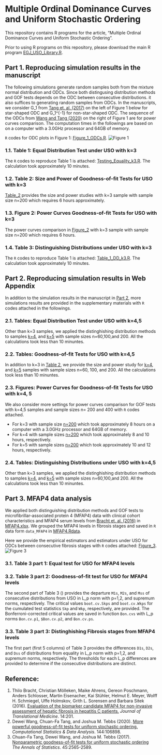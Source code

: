 # Multiple Ordinal Dominance Curves and Uniform Stochastic Ordering

This repository contains R programs for the article, “Multiple Ordinal Dominance Curves and Uniform Stochastic Ordering”. 
<!-- This article has been submitted for publication. -->

Prior to using R programs on this repository, please download the main R program [EGJ_USO_Library.R](https://raw.githubusercontent.com/cftang9/MSUSO/master/EGJ_USO_Library.r). 

## Part 1. Reproducing simulation results in the manuscript

The following simulations generate random samples both from the mixture normal distribution and ODCs. Since both distingusing distribution methods and GOF tests depends on the ODC between consecutive distributions. it also suffices to generating random samples from ODCs. In the manuscripts, we consider G_1 from [Tang et. al. (2017)](../master/README.md#reference) on the left of Figure 1 below for star-shaped ODC and G_1^{-1} for non-star-shaped ODC.
The sequence of the ODCs from [Wang and Tang (2020)](../master/README.md#reference) on the right of Figure 1 are for power curves comparison.
The computation times in the followings are based on on a computer with a 3.0GHz processor and 64GB of memory. 

```R``` codes for ODC plots in Figure 1: [Figure_1_ODCs.R](../master/Figure_1_ODC_Plot.R).
![Figure 1](../master/Figure_1_ODC_Plot.png)

### 1.1. Table 1: Equal Distribution Test under USO with k=3

The ```R``` codes to reproduce Table 1 is attached: [Testing_Equality_k3.R](https://github.com/cftang9/MSUSO/blob/master/Testing_Equality_k3.R). The calculation took approximately 10 minutes. 

<!--1.1 Table 1 in Section 3 of the manuscript 
To reproduce Table 1, which involves four classic copulas: Clayton, Frank, Gumbel, and Gaussian, please run this R program:
[Clayton_Frank_Gumbel_and_Gaussian_n=100.R](https://raw.githubusercontent.com/cftang9/PQD/master/Restricted_t_FGM_and_CA_n%3D100.R).
But be aware of that, because the number of replications is 10,000, this program might take a long time to finish. As stated in our manuscript, our calculation of Table 1 took approximately 73 minutes on a computer with a 3.1GHz processor and 16GB of memory. 
-->

### 1.2. Table 2: Size and Power of Goodness-of-fit Tests for USO with k=3
[Table_2](https://github.com/cftang9/MSUSO/blob/master/Table_2_GOF_k3.R) provides the size and power studies with k=3 sample with sample size n=200 which requires 6 hours approximately. 

### 1.3. Figure 2: Power Curves Goodness-of-fit Tests for USO with k=3
The power curves comparison in [Figure_2](https://github.com/cftang9/MSUSO/blob/master/Figure_2_GOF_PowerCurves_k3_200.R)
with k=3 sample with sample size n=200 which requires 6 hours. 

### 1.4. Table 3: Distinguishing Distributions under USO with k=3

The ```R``` codes to reproduce Table 1 is attached: [Table_1_DD_k3.R](https://github.com/cftang9/MSUSO/blob/master/Table_1_DD_k3.R). The calculation took approximately 10 minutes. 


## Part 2. Reproducing simulation results in Web Appendix
In addition to the simulation results in the manuscript in [Part 2](../master/README.md#part-2-reproducing-simulation-results), more simulations results are provided in the supplementary materials with ```R``` codes attached in the followings. 

### 2.1. Tables: Equal Distribution Test under USO with k=4,5
Other than k=3 samples, we applied the distinghishing distribution methods to samples
[k=4](https://github.com/cftang9/MSUSO/blob/master/Supp_Table_DD_k4.R),
and [k=5](https://github.com/cftang9/MSUSO/blob/master/Supp_Table_DD_k5.R)
with sample sizes n=60,100,and 200. All the calculations took less than 10 minuntes. 

### 2.2. Tables: Goodness-of-fit Tests for USO with k=4,5
In addition to k=3 in [Table 2](../master/README.md#22-table-2-size-and-power-of-goodness-of-fit-tests-for-uso-with-k3), 
we provide the size and power study for 
[k=4](https://github.com/cftang9/MSUSO/blob/master/Supp_Table_GOF_k4.R),
and [k=5](https://github.com/cftang9/MSUSO/blob/master/Supp_Table_GOF_k5.R)
samples with sample sizes n=60, 100, and 200. All the calculations took less than 10 minuntes. 

### 2.3. Figures: Power Curves for Goodness-of-fit Tests for USO with k=4, 5
We also consider more settings for power curves comparison for GOF tests with k=4,5 samples and sample sizes n= 200 and 400 with ```R``` codes attached.
* For k=3 with sample size [n=200](https://github.com/cftang9/MSUSO/blob/master/Supp_Figure_GOF_PowerCurves_k3_400.R) which took approximately 8 hours on a computer with a 3.0GHz processor and 64GB of memory. 
* For k=4 with sample sizes [n=200](https://github.com/cftang9/MSUSO/blob/master/Supp_Figure_GOF_PowerCurves_k4_200.R) which took approximately 8 and 10 hours, respectively. 
* For k=5 with sample sizes [n=200](https://github.com/cftang9/MSUSO/blob/master/Supp_Figure_GOF_PowerCurves_k5_200.R) which took approximately 10 and 12 hours, respectively. 

### 2.4. Tables: Distinguishing Distributions under USO with k=4,5
Other than k=3 samples, we applied the distinghishing distribution methods to samples
[k=4](https://github.com/cftang9/MSUSO/blob/master/Supp_Table_DD_k4.R),
and [k=5](https://github.com/cftang9/MSUSO/blob/master/Supp_Table_DD_k5.R)
with sample sizes n=60,100,and 200. All the calculations took less than 10 minuntes. 


## Part 3. MFAP4 data analysis
We applied both distinguishing distribution methods and GOF tests to microfibrillar-associated protein 4 (MFAP4) data with clinical cohort characteristics and MFAP4 serum levels from [Bracht et. al. (2016)](../master/README.md#reference) in [MFAP4.xlsx](https://static-content.springer.com/esm/art%3A10.1186%2Fs12967-016-0952-3/MediaObjects/12967_2016_952_MOESM1_ESM.xlsx). We grouped the MFAP4 levels in fibrosis stages and saved in ```R``` data form ```data_MFAP4``` in [MFAP4.Rdata](../master/MFAP4.Rdata). 

Here we provide the empirical estimators and estimators under USO for ODCs between consecutive fibrosis stages with 
```R``` codes attached: [Figure_3](../master/Figure_3_MFAP4.R).
![Figure 3](../master/Figure_3_MFAP4.png)

### 3.1. Table 3 part 1: Equal test for USO for MFAP4 levels

### 3.2. Table 3 part 2: Goodness-of-fit test for USO for MFAP4 levels

The second part of Table 3 () provides the departure ```M1s```, ```M2s```, and ```Mss``` of consecutive distributions from USO in L_p norm with p=1,2, and supremum norms, respectively. The critical values ```boot.cv.Skps``` and ```boot.cv.Wkps``` for the cumulated test statistics ```Skp``` and ```Wkp```, respectively, are provided. The Bonferroni-corrected critical values are saved in function ```Bon.cvs``` with L_p norms ```Bon.cv.p1```, ```$Bon.cv.p2```, and ```Bon.cv.ps```. 

### 3.3. Table 3 part 3: Distinghishing Fibrosis stages from MFAP4 levels
The first part (first 5 columns) of Table 3 provides the differences ```D1s```, ```D2s```, and ```Dss``` of distributions from equality in L_p norm with p=1,2, and supremum norms, respectively. The thresholds for each L_p differences are provided to determine if the consecutive distributions are distinct. 

## Reference: 
1. Thilo Bracht, Christian Mölleken, Maike Ahrens, Gereon Poschmann, Anders Schlosser, Martin Eisenacher, Kai Stühler, Helmut E. Meyer, Wolff H. Schmiegel, Uffe Holmskov, Grith L. Sorensen and Barbara Sitek (2016). [Evaluation of the biomarker candidate MFAP4 for non-invasive assessment of hepatic fibrosis in hepatitis C patients.](https://translational-medicine.biomedcentral.com/articles/10.1186/s12967-016-0952-3) *Journal of Translational Medicine*. 14:201.
2. Dewei Wang, Chuan-Fa Tang, and Joshua M. Tebbs (2020). [More powerful goodness-of-fit tests for uniform stochastic ordering.](http://www.sciencedirect.com/science/article/pii/S0167947319302531) *Computational Statistics & Data Analysis*. 144:106898.
3. Chuan-Fa Tang, Dewei Wang, and Joshua M. Tebbs (2017). [Nonparametric goodness-of-fit tests for uniform stochastic ordering](https://projecteuclid.org/euclid.aos/1513328583) *The Annals of Statistics*. 45:2565-2589.


